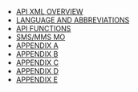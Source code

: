 <html>

<head>


</head>

<body>

<ul>

<li> <a href="/API%20XML%20OVERVIEW.md">API XML OVERVIEW</a> </li>
<li> <a href="/LANGUAGE%20AND%20ABBREVIATIONS.md">LANGUAGE AND ABBREVIATIONS</a> </li>  
<li> <a href="/API%20FUNCTIONS.md">API FUNCTIONS</a></li>	
<li> <a href="/SMS/MMS%20MO.md">SMS/MMS MO</a> </li>
<li> <a href="/APPENDIX%20A.md">APPENDIX A</a> </li>
<li> <a href="/APPENDIX%20B.md">APPENDIX B</a> </li>
<li> <a href="/APPENDIX%20C.md">APPENDIX C</a> </li>
<li> <a href="/APPENDIX%20D.md">APPENDIX D</a> </li>
<li> <a href="/APPENDIX%20E.md">APPENDIX E</a> </li>

</ul>


